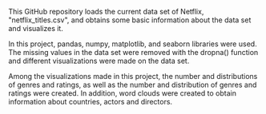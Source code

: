This GitHub repository loads the current data set of Netflix, "netflix_titles.csv", and obtains some basic information about the data set and visualizes it.

In this project, pandas, numpy, matplotlib, and seaborn libraries were used. The missing values in the data set were removed with the dropna() function and different visualizations were made on the data set.

Among the visualizations made in this project, the number and distributions of genres and ratings, as well as the number and distribution of genres and ratings were created. In addition, word clouds were created to obtain information about countries, actors and directors.
